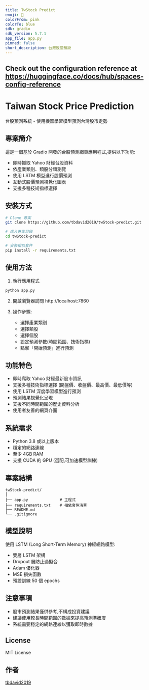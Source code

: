 ```yaml
---
title: TwStock Predict
emoji: 🏃
colorFrom: pink
colorTo: blue
sdk: gradio
sdk_version: 5.7.1
app_file: app.py
pinned: false
short_description: 台灣股價預設
---
```

Check out the configuration reference at https://huggingface.co/docs/hub/spaces-config-reference
---


# Taiwan Stock Price Prediction
台股預測系統 - 使用機器學習模型預測台灣股市走勢

## 專案簡介
這是一個基於 Gradio 開發的台股預測網頁應用程式,提供以下功能:
- 即時抓取 Yahoo 財經台股資料
- 依產業類別、類股分類瀏覽
- 使用 LSTM 模型進行股價預測
- 互動式股價預測視覺化圖表
- 支援多種技術指標選擇



## 安裝方式
```bash
# Clone 專案
git clone https://github.com/tbdavid2019/twStock-predict.git

# 進入專案目錄
cd twStock-predict

# 安裝相依套件
pip install -r requirements.txt
```

## 使用方法
1. 執行應用程式
```bash
python app.py
```

2. 開啟瀏覽器訪問 http://localhost:7860

3. 操作步驟:
   - 選擇產業類別
   - 選擇類股
   - 選擇個股
   - 設定預測參數(時間範圍、技術指標)
   - 點擊「開始預測」進行預測

## 功能特色
- 即時爬取 Yahoo 財經最新股市資訊
- 支援多種技術指標選擇 (開盤價、收盤價、最高價、最低價等)
- 使用 LSTM 深度學習模型進行預測
- 預測結果視覺化呈現
- 支援不同時間範圍的歷史資料分析
- 使用者友善的網頁介面

## 系統需求
- Python 3.8 或以上版本
- 穩定的網路連線
- 至少 4GB RAM
- 支援 CUDA 的 GPU (選配,可加速模型訓練)

## 專案結構
```
twStock-predict/
│
├── app.py              # 主程式
├── requirements.txt    # 相依套件清單
├── README.md
└── .gitignore
```

## 模型說明
使用 LSTM (Long Short-Term Memory) 神經網路模型:
- 雙層 LSTM 架構
- Dropout 層防止過擬合
- Adam 優化器
- MSE 損失函數
- 預設訓練 50 個 epochs

## 注意事項
- 股市預測結果僅供參考,不構成投資建議
- 建議使用較長時間範圍的數據來提高預測準確度
- 系統需要穩定的網路連線以獲取即時數據

## License
MIT License

## 作者
[tbdavid2019](https://github.com/tbdavid2019)

